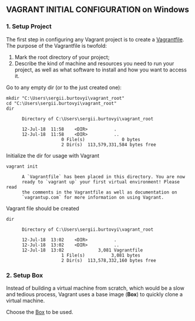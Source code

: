 ## VAGRANT INITIAL CONFIGURATION on Windows

### 1. Setup Project
The first step in configuring any Vagrant project is to create a [Vagrantfile](https://www.vagrantup.com/docs/vagrantfile/).
The purpose of the Vagrantfile is twofold:
1. Mark the root directory of your project;
2. Describe the kind of machine and resources you need to run your project, as well as what software to install and how you want to access it.

Go to any empty dir (or to the just created one):
```
mkdir "C:\Users\sergii.burtovyi\vagrant_root"
cd "C:\Users\sergii.burtovyi\vagrant_root"
dir

      Directory of C:\Users\sergii.burtovyi\vagrant_root

      12-Jul-18  11:58    <DIR>          .
      12-Jul-18  11:58    <DIR>          ..
                     0 File(s)              0 bytes
                     2 Dir(s)  113,579,331,584 bytes free

```

Initialize the dir for usage with Vagrant
```
vagrant init

      A `Vagrantfile` has been placed in this directory. You are now
      ready to `vagrant up` your first virtual environment! Please read
      the comments in the Vagrantfile as well as documentation on
      `vagrantup.com` for more information on using Vagrant.
```

Vagrant file should be created
```
dir

      Directory of C:\Users\sergii.burtovyi\vagrant_root

      12-Jul-18  13:02    <DIR>          .
      12-Jul-18  13:02    <DIR>          ..
      12-Jul-18  13:02             3,081 Vagrantfile
                     1 File(s)          3,081 bytes
                     2 Dir(s)  113,578,332,160 bytes free
```


### 2. Setup Box
Instead of building a virtual machine from scratch, which would be a slow and tedious process, Vagrant uses a base image (**Box**) to quickly clone a virtual machine.

Choose the [Box](https://app.vagrantup.com/boxes/search) to be used.

